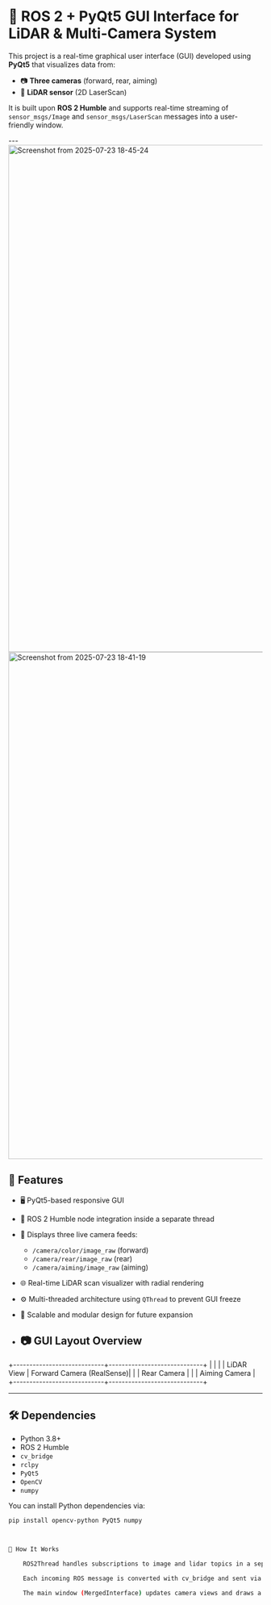 # 🔭 ROS 2 + PyQt5 GUI Interface for LiDAR & Multi-Camera System

This project is a real-time graphical user interface (GUI) developed using **PyQt5** that visualizes data from:
- 📷 **Three cameras** (forward, rear, aiming)
- 🧭 **LiDAR sensor** (2D LaserScan)

It is built upon **ROS 2 Humble** and supports real-time streaming of `sensor_msgs/Image` and `sensor_msgs/LaserScan` messages into a user-friendly window.

---<img width="1204" height="1006" alt="Screenshot from 2025-07-23 18-45-24" src="https://github.com/user-attachments/assets/5191a003-68bc-4e66-b9f7-9ce724be8528" />
<img width="1204" height="1006" alt="Screenshot from 2025-07-23 18-41-19" src="https://github.com/user-attachments/assets/345cbe6d-a7dd-49d0-9991-1ddeedd1c518" />



## 🚀 Features

- 🖥️ PyQt5-based responsive GUI
- 📡 ROS 2 Humble node integration inside a separate thread
- 🎥 Displays three live camera feeds:
  - `/camera/color/image_raw` (forward)
  - `/camera/rear/image_raw` (rear)
  - `/camera/aiming/image_raw` (aiming)
- 🌐 Real-time LiDAR scan visualizer with radial rendering
- ⚙️ Multi-threaded architecture using `QThread` to prevent GUI freeze
- 🎯 Scalable and modular design for future expansion

- ## 📷 GUI Layout Overview

+----------------------------+-----------------------------+
| | |
| LiDAR View | Forward Camera (RealSense)|
| | Rear Camera |
| | Aiming Camera |
+----------------------------+-----------------------------+


---

## 🛠️ Dependencies

- Python 3.8+
- ROS 2 Humble
- `cv_bridge`
- `rclpy`
- `PyQt5`
- `OpenCV`
- `numpy`

You can install Python dependencies via:

```bash
pip install opencv-python PyQt5 numpy



🧠 How It Works

    ROS2Thread handles subscriptions to image and lidar topics in a separate thread using rclpy.spin().

    Each incoming ROS message is converted with cv_bridge and sent via pyqtSignal to the PyQt5 main thread.

    The main window (MergedInterface) updates camera views and draws a polar LiDAR view with OpenCV.
